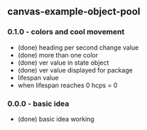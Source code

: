 ## canvas-example-object-pool

### 0.1.0 - colors and cool movement
* (done) heading per second change value
* (done) more than one color
* (done) ver value in state object
* (done) ver value displayed for package
* lifespan value
* when lifespan reaches 0 hcps = 0

### 0.0.0 - basic idea
* (done) basic idea working